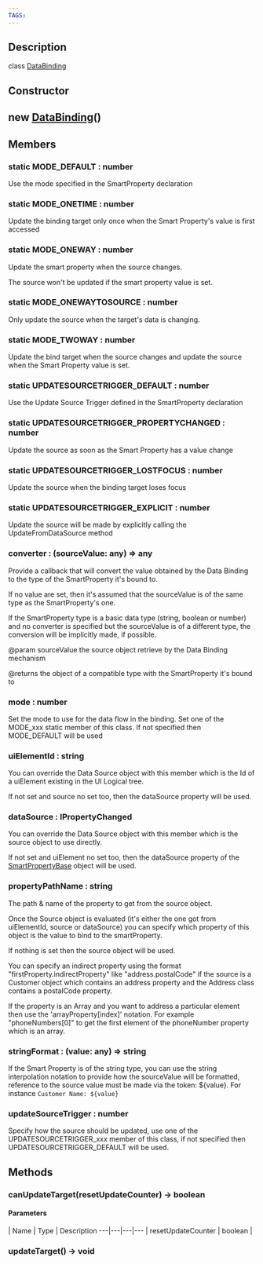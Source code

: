 ```yaml
---
TAGS:
---
```

## Description

class [DataBinding](/classes/2.0/DataBinding)



## Constructor

## new [DataBinding](/classes/2.0/DataBinding)()


## Members

### static MODE_DEFAULT : number

Use the mode specified in the SmartProperty declaration

### static MODE_ONETIME : number

Update the binding target only once when the Smart Property's value is first accessed

### static MODE_ONEWAY : number

Update the smart property when the source changes.

The source won't be updated if the smart property value is set.

### static MODE_ONEWAYTOSOURCE : number

Only update the source when the target's data is changing.

### static MODE_TWOWAY : number

Update the bind target when the source changes and update the source when the Smart Property value is set.

### static UPDATESOURCETRIGGER_DEFAULT : number

Use the Update Source Trigger defined in the SmartProperty declaration

### static UPDATESOURCETRIGGER_PROPERTYCHANGED : number

Update the source as soon as the Smart Property has a value change

### static UPDATESOURCETRIGGER_LOSTFOCUS : number

Update the source when the binding target loses focus

### static UPDATESOURCETRIGGER_EXPLICIT : number

Update the source will be made by explicitly calling the UpdateFromDataSource method

### converter : (sourceValue: any) =&gt; any

Provide a callback that will convert the value obtained by the Data Binding to the type of the SmartProperty it's bound to.

If no value are set, then it's assumed that the sourceValue is of the same type as the SmartProperty's one.

If the SmartProperty type is a basic data type (string, boolean or number) and no converter is specified but the sourceValue is of a different type, the conversion will be implicitly made, if possible.

@param sourceValue the source object retrieve by the Data Binding mechanism

@returns the object of a compatible type with the SmartProperty it's bound to

### mode : number

Set the mode to use for the data flow in the binding. Set one of the MODE_xxx static member of this class. If not specified then MODE_DEFAULT will be used

### uiElementId : string

You can override the Data Source object with this member which is the Id of a uiElement existing in the UI Logical tree.

If not set and source no set too, then the dataSource property will be used.

### dataSource : IPropertyChanged

You can override the Data Source object with this member which is the source object to use directly.

If not set and uiElement no set too, then the dataSource property of the [SmartPropertyBase](/classes/2.0/SmartPropertyBase) object will be used.

### propertyPathName : string

The path & name of the property to get from the source object.

Once the Source object is evaluated (it's either the one got from uiElementId, source or dataSource) you can specify which property of this object is the value to bind to the smartProperty.

If nothing is set then the source object will be used.

You can specify an indirect property using the format "firstProperty.indirectProperty" like "address.postalCode" if the source is a Customer object which contains an address property and the Address class contains a postalCode property.

If the property is an Array and you want to address a particular element then use the 'arrayProperty[index]' notation. For example "phoneNumbers[0]" to get the first element of the phoneNumber property which is an array.

### stringFormat : (value: any) =&gt; string

If the Smart Property is of the string type, you can use the string interpolation notation to provide how the sourceValue will be formatted, reference to the source value must be made via the token: ${value}. For instance `Customer Name: ${value}`

### updateSourceTrigger : number

Specify how the source should be updated, use one of the UPDATESOURCETRIGGER_xxx member of this class, if not specified then UPDATESOURCETRIGGER_DEFAULT will be used.

## Methods

### canUpdateTarget(resetUpdateCounter) &rarr; boolean



#### Parameters
 | Name | Type | Description
---|---|---|---
 | resetUpdateCounter | boolean | 

### updateTarget() &rarr; void


